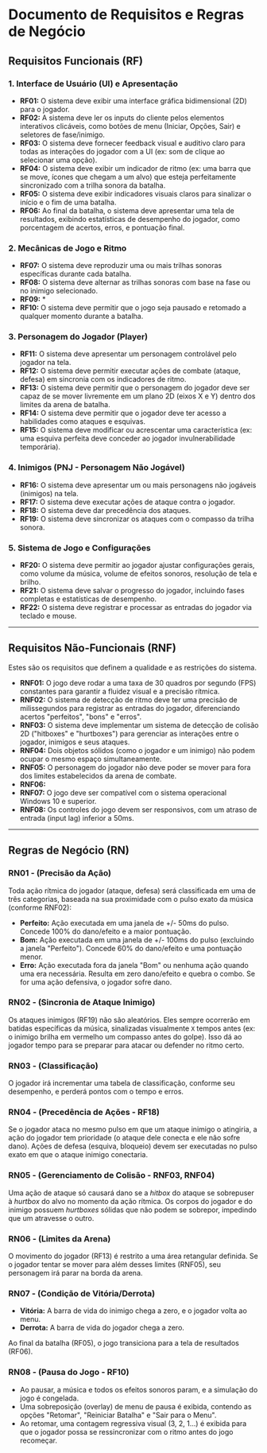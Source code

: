 # Documento de Requisitos e Regras de Negócio

## Requisitos Funcionais (RF)

### 1. Interface de Usuário (UI) e Apresentação

- **RF01:** O sistema deve exibir uma interface gráfica bidimensional (2D) para o jogador.
- **RF02:** A sistema deve ler os inputs do cliente pelos elementos interativos clicáveis, como botões de menu (Iniciar, Opções, Sair) e seletores de fase/inimigo.
- **RF03:** O sistema deve fornecer feedback visual e auditivo claro para todas as interações do jogador com a UI (ex: som de clique ao selecionar uma opção).
- **RF04:** O sistema deve exibir um indicador de ritmo (ex: uma barra que se move, ícones que chegam a um alvo) que esteja perfeitamente sincronizado com a trilha sonora da batalha.
- **RF05:** O sistema deve exibir indicadores visuais claros para sinalizar o início e o fim de uma batalha.
- **RF06:** Ao final da batalha, o sistema deve apresentar uma tela de resultados, exibindo estatísticas de desempenho do jogador, como porcentagem de acertos, erros, e pontuação final.

### 2. Mecânicas de Jogo e Ritmo

- **RF07:** O sistema deve reproduzir uma ou mais trilhas sonoras específicas durante cada batalha.
- **RF08:** O sistema deve alternar as trilhas sonoras com base na fase ou no inimigo selecionado.
- **RF09:** *
- **RF10:** O sistema deve permitir que o jogo seja pausado e retomado a qualquer momento durante a batalha.

### 3. Personagem do Jogador (Player)

- **RF11:** O sistema deve apresentar um personagem controlável pelo jogador na tela.
- **RF12:** O sistema deve permitir executar ações de combate (ataque, defesa) em sincronia com os indicadores de ritmo.
- **RF13:** O sistema deve permitir que o personagem do jogador deve ser capaz de se mover livremente em um plano 2D (eixos X e Y) dentro dos limites da arena de batalha.
- **RF14:** O sistema deve permitir que o jogador deve ter acesso a habilidades como ataques e esquivas.
- **RF15:** O sistema deve modificar ou acrescentar uma característica (ex: uma esquiva perfeita deve conceder ao jogador invulnerabilidade temporária).

### 4. Inimigos (PNJ - Personagem Não Jogável)

- **RF16:** O sistema deve apresentar um ou mais personagens não jogáveis (inimigos) na tela.
- **RF17:** O sistema deve executar ações de ataque contra o jogador.
- **RF18:** O sistema deve dar precedência dos ataques.
- **RF19:** O sistema deve sincronizar os ataques com o compasso da trilha sonora.

### 5. Sistema de Jogo e Configurações

- **RF20:** O sistema deve permitir ao jogador ajustar configurações gerais, como volume da música, volume de efeitos sonoros, resolução de tela e brilho.
- **RF21:** O sistema deve salvar o progresso do jogador, incluindo fases completas e estatísticas de desempenho.
- **RF22:** O sistema deve registrar e processar as entradas do jogador via teclado e mouse.

---

## Requisitos Não-Funcionais (RNF)

Estes são os requisitos que definem a qualidade e as restrições do sistema.

- **RNF01:** O jogo deve rodar a uma taxa de 30 quadros por segundo (FPS) constantes para garantir a fluidez visual e a precisão rítmica.
- **RNF02:** O sistema de detecção de ritmo deve ter uma precisão de milissegundos para registrar as entradas do jogador, diferenciando acertos "perfeitos", "bons" e "erros".
- **RNF03:** O sistema deve implementar um sistema de detecção de colisão 2D ("hitboxes" e "hurtboxes") para gerenciar as interações entre o jogador, inimigos e seus ataques.
- **RNF04:** Dois objetos sólidos (como o jogador e um inimigo) não podem ocupar o mesmo espaço simultaneamente.
- **RNF05:** O personagem do jogador não deve poder se mover para fora dos limites estabelecidos da arena de combate.
- **RNF06:**
- **RNF07:** O jogo deve ser compatível com o sistema operacional Windows 10 e superior.
- **RNF08:** Os controles do jogo devem ser responsivos, com um atraso de entrada (input lag) inferior a 50ms.

---

## Regras de Negócio (RN)

### RN01 - (Precisão da Ação)
Toda ação rítmica do jogador (ataque, defesa) será classificada em uma de três categorias, baseada na sua proximidade com o pulso exato da música (conforme RNF02):
- **Perfeito:** Ação executada em uma janela de +/- 50ms do pulso. Concede 100% do dano/efeito e a maior pontuação.
- **Bom:** Ação executada em uma janela de +/- 100ms do pulso (excluindo a janela "Perfeito"). Concede 60% do dano/efeito e uma pontuação menor.
- **Erro:** Ação executada fora da janela "Bom" ou nenhuma ação quando uma era necessária. Resulta em zero dano/efeito e quebra o combo. Se for uma ação defensiva, o jogador sofre dano.

### RN02 - (Sincronia de Ataque Inimigo)
Os ataques inimigos (RF19) não são aleatórios. Eles sempre ocorrerão em batidas específicas da música, sinalizadas visualmente `X` tempos antes (ex: o inimigo brilha em vermelho um compasso antes do golpe). Isso dá ao jogador tempo para se preparar para atacar ou defender no ritmo certo.

### RN03 - (Classificação)
O jogador irá incrementar uma tabela de classificação, conforme seu desempenho, e perderá pontos com o tempo e erros.

### RN04 - (Precedência de Ações - RF18)
Se o jogador ataca no mesmo pulso em que um ataque inimigo o atingiria, a ação do jogador tem prioridade (o ataque dele conecta e ele não sofre dano). Ações de defesa (esquiva, bloqueio) devem ser executadas no pulso exato em que o ataque inimigo conectaria.

### RN05 - (Gerenciamento de Colisão - RNF03, RNF04)
Uma ação de ataque só causará dano se a *hitbox* do ataque se sobrepuser à *hurtbox* do alvo no momento da ação rítmica. Os corpos do jogador e do inimigo possuem *hurtboxes* sólidas que não podem se sobrepor, impedindo que um atravesse o outro.

### RN06 - (Limites da Arena)
O movimento do jogador (RF13) é restrito a uma área retangular definida. Se o jogador tentar se mover para além desses limites (RNF05), seu personagem irá parar na borda da arena.

### RN07 - (Condição de Vitória/Derrota)
- **Vitória:** A barra de vida do inimigo chega a zero, e o jogador volta ao menu.
- **Derrota:** A barra de vida do jogador chega a zero.

Ao final da batalha (RF05), o jogo transiciona para a tela de resultados (RF06).

### RN08 - (Pausa do Jogo - RF10)
- Ao pausar, a música e todos os efeitos sonoros param, e a simulação do jogo é congelada.
- Uma sobreposição (overlay) de menu de pausa é exibida, contendo as opções "Retomar", "Reiniciar Batalha" e "Sair para o Menu".
- Ao retomar, uma contagem regressiva visual (3, 2, 1...) é exibida para que o jogador possa se ressincronizar com o ritmo antes do jogo recomeçar.
